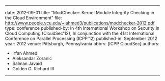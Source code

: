 ---

date: 2012-09-01
title: "ModChecker: Kernel Module Integrity Checking in the Cloud Environment"
file: http://www.people.vcu.edu/~iahmed3/publications/modchecker-2012.pdf
type: conference
published-by: In 4th International Workshop on Security in Cloud Computing (CloudSec'12), In conjunction with the 41st International Conference on Parallel Processing (ICPP'12)
published-in: September 2012
year: 2012
venue: Pittsburgh, Pennsylvania
abbrv: [ICPP CloudSec]
authors:
  - Irfan Ahmed
  - Aleksandar Zoranic
  - Salman Javaid
  - Golden G. Richard III

---